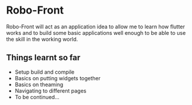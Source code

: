# Robo-Front

Robo-Front will act as an application idea to allow me to learn how flutter works and to build some basic applications well enough to be able to use the skill in the working world.

## Things learnt so far
- Setup build and compile
- Basics on putting widgets together
- Basics on theaming
- Navigating to different pages
- To be continued...
